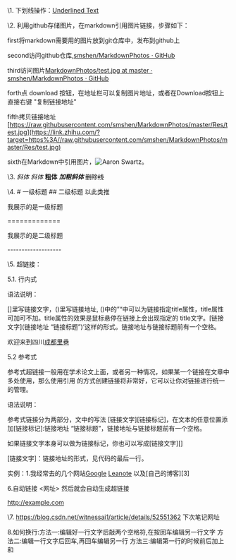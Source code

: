 \1.   下划线操作：<u>Underlined Text</u>

\2.   利用github存储图片，在markdown引用图片链接，步骤如下：

first将markdown需要用的图片放到git仓库中，发布到github上
 
 second访问github仓库,[smshen/MarkdownPhotos · GitHub](https://link.zhihu.com/?target=https%3A//github.com/smshen/MarkdownPhotos)

third访问图片[MarkdownPhotos/test.jpg at master · smshen/MarkdownPhotos · GitHub](https://link.zhihu.com/?target=https%3A//github.com/smshen/MarkdownPhotos/blob/master/Res/test.jpg)

forth点 download 按钮，在地址栏可以复制图片地址，或者在Download按钮上直接右键 "复制链接地址"

fifth拷贝链接地址[https://raw.githubusercontent.com/smshen/MarkdownPhotos/master/Res/test.jpg](https://link.zhihu.com/?target=https%3A//raw.githubusercontent.com/smshen/MarkdownPhotos/master/Res/test.jpg)

sixth在Markdown中引用图片，![Aaron Swartz]([https://raw.githubusercontent.com/smshen/MarkdownPhotos/master/Res/test.jpg](https://link.zhihu.com/?target=https%3A//raw.githubusercontent.com/smshen/MarkdownPhotos/master/Res/test.jpg))。

\3.  *斜体*   _斜体_   **粗体**   ***加粗斜体***  ~~删除线~~

\4. # 一级标题   ## 二级标题  以此类推

 我展示的是一级标题

 =============

我展示的是二级标题

\-------------------

\5. 超链接：

5.1. 行内式

语法说明：

[]里写链接文字，()里写链接地址, ()中的”“中可以为链接指定title属性，title属性可加可不加。title属性的效果是鼠标悬停在链接上会出现指定的 title文字。[链接文字](链接地址 “链接标题”)’这样的形式。链接地址与链接标题前有一个空格。

欢迎来到四川[成都里巷](http://blog.le.com”点我”)

5.2 参考式

参考式超链接一般用在学术论文上面，或者另一种情况，如果某一个链接在文章中多处使用，那么使用引用 的方式创建链接将非常好，它可以让你对链接进行统一的管理。

 

语法说明：

参考式链接分为两部分，文中的写法 [链接文字][链接标记]，在文本的任意位置添加[链接标记]:链接地址 “链接标题”，链接地址与链接标题前有一个空格。

 

如果链接文字本身可以做为链接标记，你也可以写成[链接文字][] 

[链接文字]：链接地址的形式，见代码的最后一行。

实例：1.我经常去的几个网站[Google][1]  [Leanote][2]  以及[自己的博客][3]

[1]: http://www.google.com”google”
[2]: http://www.leanote.com”Leanote”

 

6.自动链接  <网址>  然后就会自动生成超链接

<http://example.com>  

\7. https://blog.csdn.net/witnessai1/article/details/52551362  下次笔记网址 

8.如何换行:方法一:编辑好一行文字后敲两个空格符,在按回车编辑另一行文字  方法二:编辑一行文字后回车,再回车编辑另一行  方法三:编辑第一行的时候前后加上<br/>和</br>